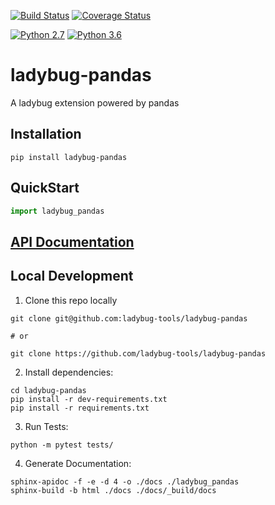 [![Build Status](https://travis-ci.org/ladybug-tools/ladybug-pandas.svg?branch=master)](https://travis-ci.org/ladybug-tools/ladybug-pandas)
[![Coverage Status](https://coveralls.io/repos/github/ladybug-tools/ladybug-pandas/badge.svg?branch=master)](https://coveralls.io/github/ladybug-tools/ladybug-pandas)

[![Python 2.7](https://img.shields.io/badge/python-2.7-green.svg)](https://www.python.org/downloads/release/python-270/) [![Python 3.6](https://img.shields.io/badge/python-3.6-blue.svg)](https://www.python.org/downloads/release/python-360/)

# ladybug-pandas

A ladybug extension powered by pandas

## Installation
```console
pip install ladybug-pandas
```

## QuickStart
```python
import ladybug_pandas

```

## [API Documentation](http://ladybug-tools.github.io/ladybug-pandas/docs)

## Local Development
1. Clone this repo locally
```console
git clone git@github.com:ladybug-tools/ladybug-pandas

# or

git clone https://github.com/ladybug-tools/ladybug-pandas
```
2. Install dependencies:
```console
cd ladybug-pandas
pip install -r dev-requirements.txt
pip install -r requirements.txt
```

3. Run Tests:
```console
python -m pytest tests/
```

4. Generate Documentation:
```console
sphinx-apidoc -f -e -d 4 -o ./docs ./ladybug_pandas
sphinx-build -b html ./docs ./docs/_build/docs
```
